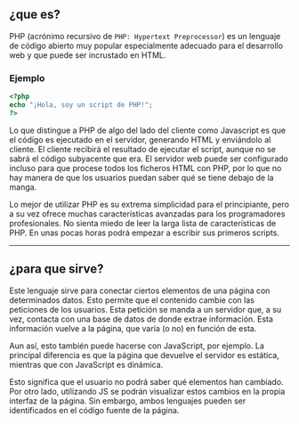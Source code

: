 ## ¿que  es?

PHP (acrónimo recursivo de `PHP: Hypertext Preprocessor`) es un lenguaje de código abierto muy popular especialmente adecuado para el desarrollo web y que puede ser incrustado en HTML.
### Ejemplo

```php
<?php  
echo "¡Hola, soy un script de PHP!";  
?>
```

Lo que distingue a PHP de algo del lado del cliente como Javascript es que el código es ejecutado en el servidor, generando HTML y enviándolo al cliente. El cliente recibirá el resultado de ejecutar el script, aunque no se sabrá el código subyacente que era. El servidor web puede ser configurado incluso para que procese todos los ficheros HTML con PHP, por lo que no hay manera de que los usuarios puedan saber qué se tiene debajo de la manga.

Lo mejor de utilizar PHP es su extrema simplicidad para el principiante, pero a su vez ofrece muchas características avanzadas para los programadores profesionales. No sienta miedo de leer la larga lista de características de PHP. En unas pocas horas podrá empezar a escribir sus primeros scripts.

---

## ¿para que sirve? 
Este lenguaje sirve para conectar ciertos elementos de una página con determinados datos. Esto permite que el contenido cambie con las peticiones de los usuarios. Esta petición se manda a un servidor que, a su vez, contacta con una base de datos de donde extrae información. Esta información vuelve a la página, que varía (o no) en función de esta. 

Aun así, esto también puede hacerse con JavaScript, por ejemplo. La principal diferencia es que la página que devuelve el servidor es estática, mientras que con JavaScript es dinámica. 

Esto significa que el usuario no podrá saber qué elementos han cambiado. Por otro lado, utilizando JS se podrán visualizar estos cambios en la propia interfaz de la página. Sin embargo, ambos lenguajes pueden ser identificados en el código fuente de la página.
